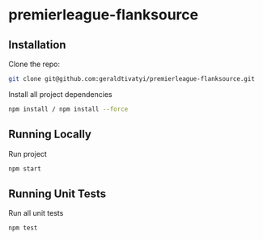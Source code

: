 # premierleague-flanksource

## Installation

Clone the repo:

```bash
git clone git@github.com:geraldtivatyi/premierleague-flanksource.git
```

Install all project dependencies

```bash
npm install / npm install --force
```

## Running Locally

Run project

```bash
npm start
```

## Running Unit Tests

Run all unit tests

```bash
npm test
```
